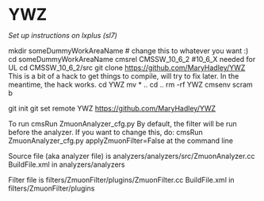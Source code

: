 <font size="6"> **YWZ**</font> 


*Set up instructions on lxplus (sl7)*  

mkdir someDummyWorkAreaName # change this to whatever you want :)
cd someDummyWorkAreaName
cmsrel CMSSW_10_6_2 #10_6_X needed for UL
cd CMSSW_10_6_2/src
git clone https://github.com/MaryHadley/YWZ
This is a bit of a hack to get things to compile, will try to fix later. In the meantime, the hack works.
cd YWZ
mv * ..
cd ..
rm -rf YWZ
cmsenv
scram b

git init
git set remote YWZ https://github.com/MaryHadley/YWZ

To run
cmsRun ZmuonAnalyzer_cfg.py
By default, the filter will be run before the analyzer. If you want to change this, do:
cmsRun ZmuonAnalyzer_cfg.py applyZmuonFilter=False at the command line

Source file (aka analyzer file) is analyzers/analyzers/src/ZmuonAnalyzer.cc
BuildFile.xml in analyzers/analyzers

Filter file is filters/ZmuonFilter/plugins/ZmuonFilter.cc
BuildFile.xml in filters/ZmuonFilter/plugins


